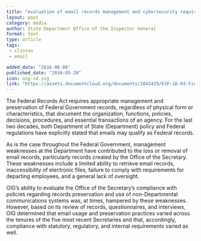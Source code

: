 ```yaml
---
title: "evaluation of email records management and cybersecurity requirements."
layout: post
category: media
author: State Department Office of the Inspector General
format: text
type: article
tags: 
 - clinton
 - email

added_date: "2016-06-06"
published_date: "2016-05-26"
icon: oig-sd.svg
link: "https://assets.documentcloud.org/documents/2842429/ESP-16-03-Final.pdf"
---
```


The Federal Records Act requires appropriate management and preservation of
Federal Government records, regardless of physical form or characteristics,
that document the organization, functions, policies, decisions, procedures, and
essential transactions of an agency. For the last two decades, both Department
of State (Department) policy and Federal regulations have explicitly stated
that emails may qualify as Federal records. 

As is the case throughout the Federal Government, management weaknesses at the
Department have contributed to the loss or removal of email records,
particularly records created by the Office of the Secretary. These weaknesses
include a limited ability to retrieve email records, inaccessibility of
electronic files, failure to comply with requirements for departing employees,
and a general lack of oversight.  

OIG’s ability to evaluate the Office of the Secretary’s compliance with
policies regarding records preservation and use of non-Departmental
communications systems was, at times, hampered by these weaknesses. However,
based on its review of records, questionnaires, and interviews, OIG determined
that email usage and preservation practices varied across the tenures of the
five most recent Secretaries and that, accordingly, compliance with statutory,
regulatory, and internal requirements varied as well.  
